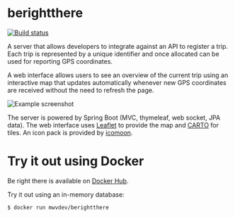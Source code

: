 # berightthere

[![Build status](https://github.com/mwvdev/berightthere/actions/workflows/gradle.yml/badge.svg)](https://github.com/mwvdev/berightthere/actions/workflows/gradle.yml)

A server that allows developers to integrate against an API to register a trip. Each trip is represented by a unique identifier and once allocated can be used for reporting GPS coordinates.

A web interface allows users to see an overview of the current trip using an interactive map that updates automatically whenever new GPS coordinates are received without the need to refresh the page.

![Example screenshot](screenshots/map.png)

The server is powered by Spring Boot (MVC, thymeleaf, web socket, JPA data). The web interface uses [Leaflet](http://leafletjs.com) to provide the map and [CARTO](https://carto.com/attribution) for tiles. An icon pack is provided by [icomoon](https://icomoon.io).

# Try it out using Docker
Be right there is available on [Docker Hub](https://hub.docker.com/r/mwvdev/berightthere).

Try it out using an in-memory database:

``` bash
$ docker run mwvdev/berightthere
```